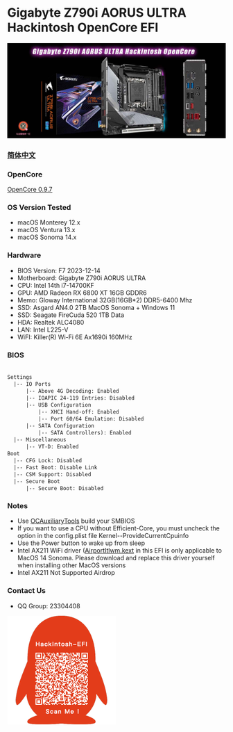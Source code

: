 # Gigabyte Z790i AORUS ULTRA Hackintosh OpenCore EFI

![image](ScreenShot/Gigabyte-Z790i-AORUS-ULTRA.jpg)

### [简体中文](README.zh_CN.md)

### OpenCore

[OpenCore 0.9.7](https://github.com/acidanthera/OpenCorePkg)

### OS Version Tested

- macOS Monterey 12.x
- macOS Ventura  13.x 
- macOS Sonoma  14.x 


### Hardware

- BIOS Version: F7  2023-12-14
- Motherboard: Gigabyte Z790i AORUS ULTRA
- CPU: Intel 14th i7-14700KF
- GPU: AMD Radeon RX 6800 XT 16GB GDDR6
- Memo: Gloway International 32GB(16GB*2) DDR5-6400 Mhz
- SSD:  Asgard AN4.0 2TB   MacOS Sonoma + Windows 11
- SSD:  ‎Seagate FireCuda 520 1TB   Data
- HDA: Realtek ALC4080
- LAN: Intel L225-V
- WiFI: Killer(R) Wi-Fi 6E Ax1690i 160MHz

### BIOS

```

Settings
  |-- IO Ports
      |-- Above 4G Decoding: Enabled
      |-- IOAPIC 24-119 Entries: Disabled
      |-- USB Configuration
          |-- XHCI Hand-off: Enabled 
          |-- Port 60/64 Emulation: Disabled
      |-- SATA Configuration
          |-- SATA Controllers): Enabled 
  |-- Miscellaneous 
      |-- VT-D: Enabled    
Boot 
  |-- CFG Lock: Disabled
  |-- Fast Boot: Disable Link
  |-- CSM Support: Disabled
  |-- Secure Boot
      |-- Secure Boot: Disabled
```

### Notes

 - Use  [OCAuxiliaryTools](https://github.com/ic005k/OCAuxiliaryTools/releases) build your SMBIOS
 - If you want to use a CPU without  Efficient-Core, you must uncheck the option in the config.plist file Kernel--ProvideCurrentCpuinfo
 - Use the Power button to wake up from sleep
 - Intel AX211 WiFi driver ([AirportItlwm.kext](https://github.com/OpenIntelWireless/itlwm/releases) in this EFI is only applicable to MacOS 14 Sonoma. Please download and replace this driver yourself when installing other MacOS versions
 - Intel AX211 Not Supported  Airdrop



### Contact Us 

- QQ Group: 23304408

![image](ScreenShot/QRCode.png)